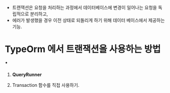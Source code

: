 

- 트랜잭션은 요청을 처리하는 과정에서 데이터베이스에 변경이 일어나는 요청을 독립적으로 분리하고,
- 에러가 발생했을 경우 이전 상태로 되돌리게 하기 위해 데이터 베이스에서 제공하는 기능.

# TypeOrm 에서 트랜잭션을 사용하는 방법 .

1. **QueryRunner**


2. Transaction 함수를 직접 사용하기.